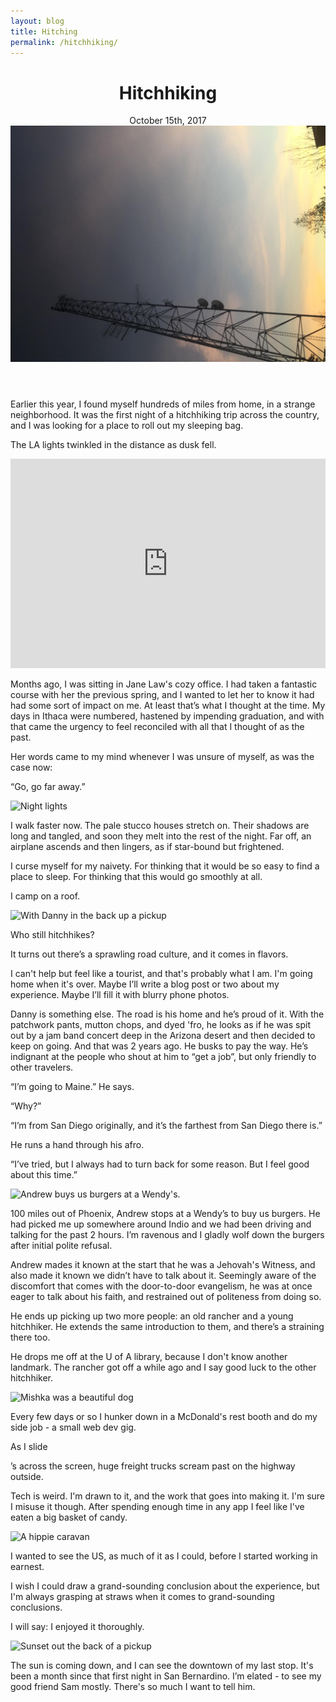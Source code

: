 ```yaml
---
layout: blog
title: Hitching
permalink: /hitchhiking/
---
```



  <header class="tc-ns pt4 pt5-ns">
    <h1 class="f3 fw7 f2-m f-subheadline-l font-primary measure lh-title mt0">Hitchhiking</h1>
    <time class="f5 f4-l db fw1 font-body mb4"> October 15th, 2017</time>
    <img class="w-100 dib center-ns measure f3" src="/assets/img/hitching/opening.jpg" alt=""/>
  </header>

  Earlier this year, I found myself hundreds of miles from home, in a strange neighborhood. It was the first night of a hitchhiking trip across the country, and I was looking for a place to roll out my sleeping bag.

  The LA lights twinkled in the distance as dusk fell.
<div class="cover">
<iframe src="https://player.vimeo.com/video/242748906" width="100%" height="335" class="mt4 mt5-ns" frameborder="0" webkitallowfullscreen mozallowfullscreen allowfullscreen></iframe>
</div>

Months ago, I was sitting in Jane Law's cozy office. I had taken a fantastic course with her the previous spring, and I wanted to let her to know it had had some sort of impact on me. At least that’s what I thought at the time. My days in Ithaca were numbered, hastened by impending graduation, and with that came the urgency to feel reconciled with all that I thought of as the past.

Her words came to my mind whenever I was unsure of myself, as was the case now:

“Go, go far away.”

![Night lights]({{site.baseurl}}/assets/img/hitching/night.png)

I walk faster now. The pale stucco houses stretch on. Their shadows are long and tangled, and soon they melt into the rest of the night. Far off, an airplane ascends and then lingers, as if star-bound but frightened.

I curse myself for my naivety. For thinking that it would be so easy to find a place to sleep. For thinking that this would go smoothly at all.

I camp on a roof.

![With Danny in the back up a pickup]({{site.baseurl}}/assets/img/hitching/4.png)

Who still hitchhikes?

It turns out there’s a sprawling road culture, and it comes in flavors.

I can't help but feel like a tourist, and that's probably what I am. I'm going home when it's over. Maybe I’ll write a blog post or two about my experience. Maybe I’ll fill it with blurry phone photos.

Danny is something else. The road is his home and he’s proud of it. With the patchwork pants, mutton chops, and dyed 'fro, he looks as if he was spit out by a jam band concert deep in the Arizona desert and then decided to keep on going. And that was 2 years ago. He busks to pay the way. He’s indignant at the people who shout at him to “get a job”, but only friendly to other travelers.

“I’m going to Maine.” He says.

“Why?”

“I’m from San Diego originally, and it’s the farthest from San Diego there is.”

He runs a hand through his afro.

“I’ve tried, but I always had to turn back for some reason. But I feel good about this time.”

![Andrew buys us burgers at a Wendy's.]({{site.baseurl}}/assets/img/hitching/andrew.png)

100 miles out of Phoenix, Andrew stops at a Wendy’s to buy us burgers. He had picked me up somewhere around Indio and we had been driving and talking for the past 2 hours. I’m ravenous and I gladly wolf down the burgers after initial polite refusal.

Andrew mades it known at the start that he was a Jehovah's Witness, and also made it known we didn’t have to talk about it. Seemingly aware of the discomfort that comes with the door-to-door evangelism, he was at once eager to talk about his faith, and restrained out of politeness from doing so.

He ends up picking up two more people: an old rancher and a young hitchhiker. He extends the same introduction to them, and there’s a straining there too.

He drops me off at the U of A library, because I don't know another landmark. The rancher got off a while ago and I say good luck to the other hitchhiker.

![Mishka was a beautiful dog]({{site.baseurl}}/assets/img/hitching/5.png)

Every few days or so I hunker down in a McDonald's rest booth and do my side job - a small web dev gig.

As I slide <div>’s across the screen, huge freight trucks scream past on the highway outside.

Tech is weird. I'm drawn to it, and the work that goes into making it. I'm sure I misuse it though. After spending enough time in any app I feel like I've eaten a big basket of candy.


![A hippie caravan]({{site.baseurl}}/assets/img/hitching/8.png)

I wanted to see the US, as much of it as I could, before I started working in earnest.

I wish I could draw a grand-sounding conclusion about the experience, but I'm always grasping at straws when it comes to grand-sounding conclusions.

I will say: I enjoyed it thoroughly.

![Sunset out the back of a pickup]({{site.baseurl}}/assets/img/hitching/2.png)

The sun is coming down, and I can see the downtown of my last stop. It's been a month since that first night in San Bernardino. I’m elated - to see my good friend Sam mostly. There's so much I want to tell him.
